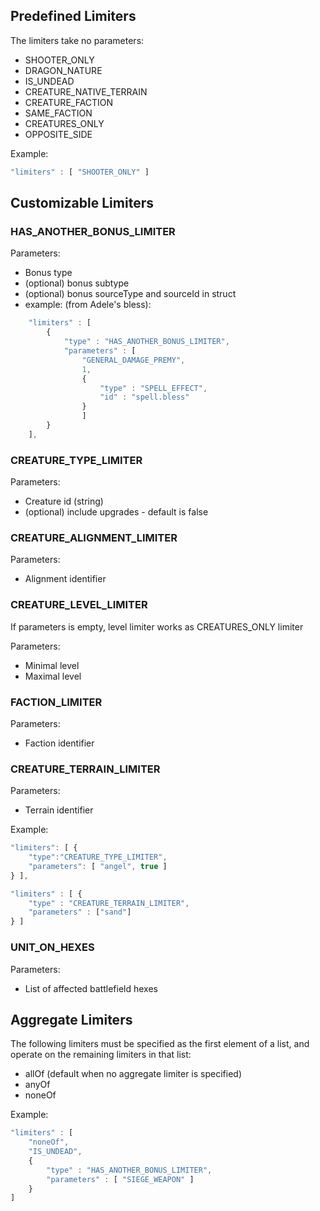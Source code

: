## Predefined Limiters

The limiters take no parameters:

- SHOOTER_ONLY
- DRAGON_NATURE
- IS_UNDEAD
- CREATURE_NATIVE_TERRAIN
- CREATURE_FACTION
- SAME_FACTION
- CREATURES_ONLY
- OPPOSITE_SIDE

Example:

``` javascript
"limiters" : [ "SHOOTER_ONLY" ]
```

## Customizable Limiters

### HAS_ANOTHER_BONUS_LIMITER

Parameters:

-   Bonus type
-   (optional) bonus subtype
-   (optional) bonus sourceType and sourceId in struct
-   example: (from Adele's bless):

``` javascript
	"limiters" : [
		{
			"type" : "HAS_ANOTHER_BONUS_LIMITER",
			"parameters" : [
				"GENERAL_DAMAGE_PREMY",
				1,
				{
					"type" : "SPELL_EFFECT",
					"id" : "spell.bless"
				}
				]
		}
	],
```

### CREATURE_TYPE_LIMITER

Parameters:

-   Creature id (string)
-   (optional) include upgrades - default is false

### CREATURE_ALIGNMENT_LIMITER

Parameters:

-   Alignment identifier

### CREATURE_LEVEL_LIMITER

If parameters is empty, level limiter works as CREATURES_ONLY limiter

Parameters:
- Minimal level
- Maximal level

### FACTION_LIMITER

Parameters:

-   Faction identifier

### CREATURE_TERRAIN_LIMITER

Parameters:

-   Terrain identifier

Example:

``` javascript
"limiters": [ {
	"type":"CREATURE_TYPE_LIMITER",
	"parameters": [ "angel", true ]
} ],
```

``` javascript
"limiters" : [ {
	"type" : "CREATURE_TERRAIN_LIMITER",
	"parameters" : ["sand"]
} ]
```

### UNIT_ON_HEXES

Parameters:

- List of affected battlefield hexes

## Aggregate Limiters

The following limiters must be specified as the first element of a list,
and operate on the remaining limiters in that list:

-   allOf (default when no aggregate limiter is specified)
-   anyOf
-   noneOf

Example:

``` javascript
"limiters" : [
    "noneOf",
    "IS_UNDEAD",
    {
        "type" : "HAS_ANOTHER_BONUS_LIMITER",
        "parameters" : [ "SIEGE_WEAPON" ]
    }
]
```
